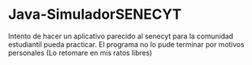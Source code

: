 # Java-SimuladorSENECYT
Intento de hacer un aplicativo parecido al senecyt para la comunidad estudiantil pueda practicar. 
El programa no lo pude terminar por motivos personales (Lo retomare en mis ratos libres)
